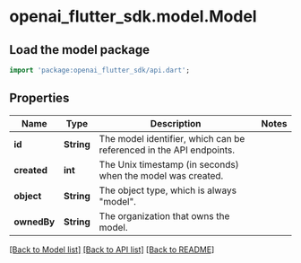 # openai_flutter_sdk.model.Model

## Load the model package
```dart
import 'package:openai_flutter_sdk/api.dart';
```

## Properties
Name | Type | Description | Notes
------------ | ------------- | ------------- | -------------
**id** | **String** | The model identifier, which can be referenced in the API endpoints. | 
**created** | **int** | The Unix timestamp (in seconds) when the model was created. | 
**object** | **String** | The object type, which is always \"model\". | 
**ownedBy** | **String** | The organization that owns the model. | 

[[Back to Model list]](../README.md#documentation-for-models) [[Back to API list]](../README.md#documentation-for-api-endpoints) [[Back to README]](../README.md)


